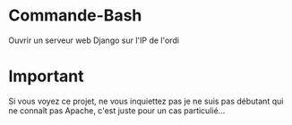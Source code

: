 # Commande-Bash
Ouvrir un serveur web Django sur l'IP de l'ordi

# Important
Si vous voyez ce projet, ne vous inquiettez pas je ne suis pas débutant qui ne connaît pas Apache, c'est juste pour un cas particulié...
